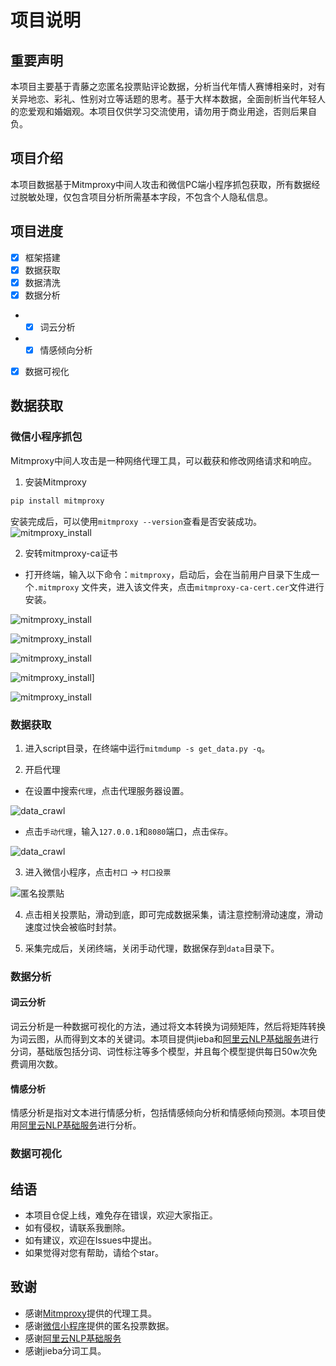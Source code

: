 # 项目说明

## 重要声明

本项目主要基于青藤之恋匿名投票贴评论数据，分析当代年情人赛博相亲时，对有关异地恋、彩礼、性别对立等话题的思考。基于大样本数据，全面剖析当代年轻人的恋爱观和婚姻观。本项目仅供学习交流使用，请勿用于商业用途，否则后果自负。

## 项目介绍

本项目数据基于Mitmproxy中间人攻击和微信PC端小程序抓包获取，所有数据经过脱敏处理，仅包含项目分析所需基本字段，不包含个人隐私信息。

## 项目进度

- [x] 框架搭建
- [x] 数据获取
- [x] 数据清洗
- [x] 数据分析
- - [x] 词云分析
- - [x] 情感倾向分析
- [x] 数据可视化

## 数据获取

### 微信小程序抓包

Mitmproxy中间人攻击是一种网络代理工具，可以截获和修改网络请求和响应。

1. 安装Mitmproxy

```bash
pip install mitmproxy
```

安装完成后，可以使用`mitmproxy --version`查看是否安装成功。
![mitmproxy_install](res/mitmproxy_install1.png)

2. 安转mitmproxy-ca证书

- 打开终端，输入以下命令：`mitmproxy`，启动后，会在当前用户目录下生成一个`.mitmproxy`
  文件夹，进入该文件夹，点击`mitmproxy-ca-cert.cer`文件进行安装。

![mitmproxy_install](res/mitmproxy_install2.png)

![mitmproxy_install](res/mitmproxy_install3.png)

![mitmproxy_install](res/mitmproxy_install4.png)

![mitmproxy_install](res/mitmproxy_install5.png)]

![mitmproxy_install](res/mitmproxy_install6.png)

### 数据获取

1. 进入script目录，在终端中运行`mitmdump -s get_data.py -q`。

2. 开启代理

- 在设置中搜索`代理`，点击代理服务器设置。

![data_crawl](res/data_crawl1.png)

- 点击`手动代理`，输入`127.0.0.1`和`8080`端口，点击`保存`。

![data_crawl](res/data_crawl2.png)

3. 进入微信小程序，点击`村口` -> `村口投票`

![匿名投票贴](res/vote1.png)

4. 点击相关投票贴，滑动到底，即可完成数据采集，请注意控制滑动速度，滑动速度过快会被临时封禁。

5. 采集完成后，关闭终端，关闭手动代理，数据保存到`data`目录下。

### 数据分析

#### 词云分析

词云分析是一种数据可视化的方法，通过将文本转换为词频矩阵，然后将矩阵转换为词云图，从而得到文本的关键词。本项目提供jieba和[阿里云NLP基础服务](https://ai.aliyun.com/nlp?spm=5176.28508143.J_4VYgf18xNlTAyFFbOuOQe.161.e939154afbZt8q&scm=20140722.X_data-89d981f73a0142b256b9._.V_1)进行分词，基础版包括分词、词性标注等多个模型，并且每个模型提供每日50w次免费调用次数。

#### 情感分析

情感分析是指对文本进行情感分析，包括情感倾向分析和情感倾向预测。本项目使用[阿里云NLP基础服务](https://ai.aliyun.com/nlp?spm=5176.28508143.J_4VYgf18xNlTAyFFbOuOQe.161.e939154afbZt8q&scm=20140722.X_data-89d981f73a0142b256b9._.V_1)进行分析。

### 数据可视化


## 结语
- 本项目仓促上线，难免存在错误，欢迎大家指正。
- 如有侵权，请联系我删除。
- 如有建议，欢迎在Issues中提出。
- 如果觉得对您有帮助，请给个star。

## 致谢
- 感谢[Mitmproxy](https://mitmproxy.org/)提供的代理工具。
- 感谢[微信小程序](https://mp.weixin.qq.com/)提供的匿名投票数据。
- 感谢[阿里云NLP基础服务](https://ai.aliyun.com/nlp?spm=5176.28508143.J_4VYgf18xNlTAyFFbOuOQe.161.e939154afbZt8q&scm=20140722.X_data-89d981f73a0142b256b9._.V_1)
- 感谢jieba分词工具。
